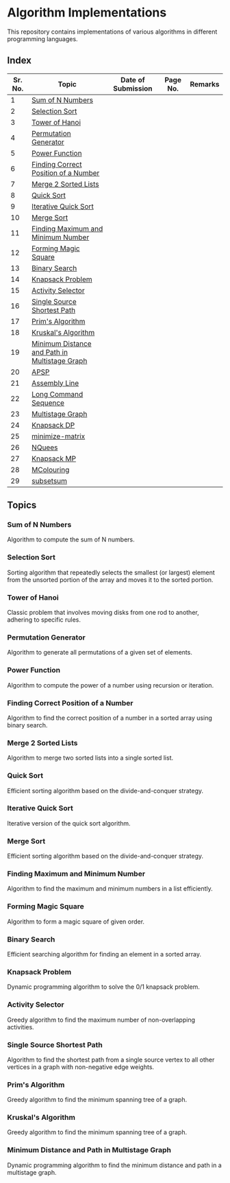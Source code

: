 # Algorithm Implementations

This repository contains implementations of various algorithms in different programming languages.

## Index

| Sr. No. | Topic                                      | Date of Submission | Page No. | Remarks             |
|---------|--------------------------------------------|--------------------|----------|---------------------|
| 1       | [Sum of N Numbers](#sum-of-n-numbers)     |                    |          |                     |
| 2       | [Selection Sort](#selection-sort)         |                    |          |                     |
| 3       | [Tower of Hanoi](#tower-of-hanoi)         |                    |          |                     |
| 4       | [Permutation Generator](#permutation-generator) |                    |          |                     |
| 5       | [Power Function](#power-function)         |                    |          |                     |
| 6       | [Finding Correct Position of a Number](#finding-correct-position-of-a-number) |                    |          |                     |
| 7       | [Merge 2 Sorted Lists](#merge-2-sorted-lists) |                    |          |                     |
| 8       | [Quick Sort](#quick-sort)                 |                    |          |                     |
| 9       | [Iterative Quick Sort](#iterative-quick-sort) |                    |          |                     |
| 10      | [Merge Sort](#merge-sort)                 |                    |          |                     |
| 11      | [Finding Maximum and Minimum Number](#finding-maximum-and-minimum-number) |                    |          |                     |
| 12      | [Forming Magic Square](#forming-magic-square) |                    |          |                     |
| 13      | [Binary Search](#binary-search)           |                    |          |                     |
| 14      | [Knapsack Problem](#knapsack-problem)     |                    |          |                     |
| 15      | [Activity Selector](#activity-selector)   |                    |          |                     |
| 16      | [Single Source Shortest Path](#single-source-shortest-path) |                    |          |                     |
| 17      | [Prim's Algorithm](#prims-algorithm)      |                    |          |                     |
| 18      | [Kruskal's Algorithm](#kruskals-algorithm) |                    |          |                     |
| 19      | [Minimum Distance and Path in Multistage Graph](#minimum-distance-and-path-in-multistage-graph) |                    |          |                     |
| 20      | [APSP](#APSP) |                    |          |                     |
| 21      | [Assembly Line](#Assembly-Line) |                    |          |                     |
| 22      | [Long Command Sequence](#Long-command-sequence) |                    |          |                     |
| 23      | [Multistage Graph](#multistage-graph) |                    |          |                     |
| 24      | [Knapsack DP](#Knapsack-dp) |                    |          |                     |
| 25      | [minimize-matrix](#minimize-matrix) |                    |          |                     |
| 26      | [NQuees](#N-Queens) |                    |          |                     |
| 27      | [Knapsack MP](#Knapsack-MP) |                    |          |                     |
| 28      | [MColouring](#mcolouring) |                    |          |                     |
| 29      | [subsetsum](#subsetsum) |                    |          |                     |
## Topics

### Sum of N Numbers
Algorithm to compute the sum of N numbers.

### Selection Sort
Sorting algorithm that repeatedly selects the smallest (or largest) element from the unsorted portion of the array and moves it to the sorted portion.

### Tower of Hanoi
Classic problem that involves moving disks from one rod to another, adhering to specific rules.

### Permutation Generator
Algorithm to generate all permutations of a given set of elements.

### Power Function
Algorithm to compute the power of a number using recursion or iteration.

### Finding Correct Position of a Number
Algorithm to find the correct position of a number in a sorted array using binary search.

### Merge 2 Sorted Lists
Algorithm to merge two sorted lists into a single sorted list.

### Quick Sort
Efficient sorting algorithm based on the divide-and-conquer strategy.

### Iterative Quick Sort
Iterative version of the quick sort algorithm.

### Merge Sort
Efficient sorting algorithm based on the divide-and-conquer strategy.

### Finding Maximum and Minimum Number
Algorithm to find the maximum and minimum numbers in a list efficiently.

### Forming Magic Square
Algorithm to form a magic square of given order.

### Binary Search
Efficient searching algorithm for finding an element in a sorted array.

### Knapsack Problem
Dynamic programming algorithm to solve the 0/1 knapsack problem.

### Activity Selector
Greedy algorithm to find the maximum number of non-overlapping activities.

### Single Source Shortest Path
Algorithm to find the shortest path from a single source vertex to all other vertices in a graph with non-negative edge weights.

### Prim's Algorithm
Greedy algorithm to find the minimum spanning tree of a graph.

### Kruskal's Algorithm
Greedy algorithm to find the minimum spanning tree of a graph.

### Minimum Distance and Path in Multistage Graph
Dynamic programming algorithm to find the minimum distance and path in a multistage graph.
